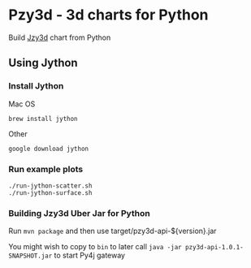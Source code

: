 # Pzy3d - 3d charts for Python

Build [Jzy3d](http://www.jzy3d.org) chart from Python

## Using Jython

### Install Jython

Mac OS
```
brew install jython
```

Other
```
google download jython
```

### Run example plots

```
./run-jython-scatter.sh
./run-jython-surface.sh
```

### Building Jzy3d Uber Jar for Python

Run ```mvn package``` and then use target/pzy3d-api-${version}.jar

You might wish to copy to ```bin``` to later call ```java -jar pzy3d-api-1.0.1-SNAPSHOT.jar``` to start Py4j gateway
